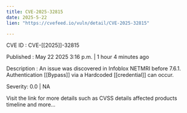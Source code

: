 ```yaml
---
title: CVE-2025-32815
date: 2025-5-22
lien: "https://cvefeed.io/vuln/detail/CVE-2025-32815"

---
```


CVE ID : CVE-[[2025]]-32815

Published :  May 22
2025
3:16 p.m. | 1 hour
4 minutes ago

Description : An issue was discovered in Infoblox NETMRI before 7.6.1. Authentication [[Bypass]] via a Hardcoded [[credential]] can occur.

Severity: 0.0 | NA

Visit the link for more details
such as CVSS details
affected products
timeline
and more...
